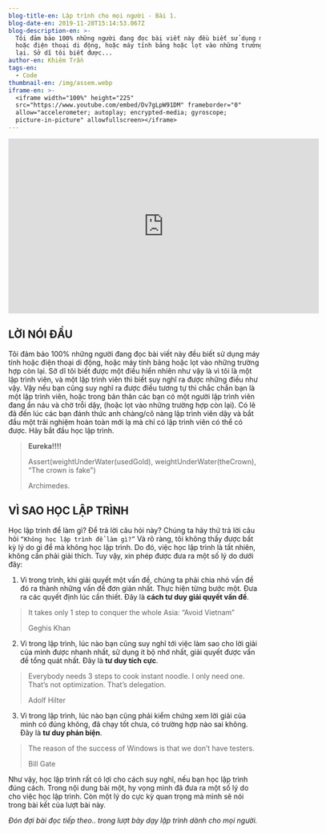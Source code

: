 ```yaml
---
blog-title-en: Lập trình cho mọi người - Bài 1.
blog-date-en: 2019-11-28T15:14:53.067Z
blog-description-en: >-
  Tôi đảm bảo 100% những người đang đọc bài viết này đều biết sử dụng máy tính
  hoặc điện thoại di động, hoặc máy tính bảng hoặc lọt vào những trường hợp còn
  lại. Sở dĩ tôi biết được...
author-en: Khiêm Trần
tags-en:
  - Code
thumbnail-en: /img/assem.webp
iframe-en: >-
  <iframe width="100%" height="225"
  src="https://www.youtube.com/embed/Dv7gLpW91DM" frameborder="0"
  allow="accelerometer; autoplay; encrypted-media; gyroscope;
  picture-in-picture" allowfullscreen></iframe>
---
```

<iframe width="620" height="349" src="https://www.youtube.com/embed/Dv7gLpW91DM" frameborder="0" allow="accelerometer; autoplay; encrypted-media; gyroscope; picture-in-picture" allowfullscreen></iframe>



## LỜI NÓI ĐẦU

Tôi đảm bảo 100% những người đang đọc bài viết này đều biết sử dụng máy tính hoặc điện thoại di động, hoặc máy tính bảng hoặc lọt vào những trường hợp còn lại. Sở dĩ tôi biết được một điều hiển nhiên như vậy là vì tôi là một lập trình viên, và một lập trình viên thì biết suy nghĩ ra được những điều như vậy. Vậy nếu bạn cũng suy nghĩ ra được điều tương tự thì chắc chắn bạn là một lập trình viên, hoặc trong bản thân các bạn có một người lập trình viên đang ẩn náu và chờ trỗi dậy, (hoặc lọt vào những trường hợp còn lại). Có lẽ đã đến lúc các bạn đánh thức anh chàng/cô nàng lập trình viên dậy và bắt đầu một trãi nghiệm hoàn toàn mới lạ mà chỉ có lập trình viên có thể có được. Hãy bắt đầu học lập trình.

> **Eureka!!!!**
>
> 
>
> Assert(weightUnderWater(usedGold), weightUnderWater(theCrown), “The crown is fake")
>
> Archimedes.

## VÌ SAO HỌC LẬP TRÌNH

Học lập trình để làm gì? Để trả lời câu hỏi này? Chúng ta hãy thử trả lời câu hỏi `“Không học lập trình để làm gì?”` Và rõ ràng, tôi không thấy được bất kỳ lý do gì để mà không học lập trình. Do đó, việc học lập trình là tất nhiên, không cần phải giải thích. Tuy vậy, xin phép được đưa ra một số lý do dưới đây:

1. Vì trong trình, khi giải quyết một vấn đề, chúng ta phải chia nhỏ vấn đề đó ra thành những vấn đề đơn giản nhất. Thực hiện từng bước một. Đưa ra các quyết định lúc cần thiết. Đây là **cách tư duy giải quyết vấn đề**.

> It takes only 1 step to conquer the whole Asia: “Avoid Vietnam”
>
> Geghis Khan

2. Vì trong lập trình, lúc nào bạn cũng suy nghĩ tới việc làm sao cho lời giải của mình được nhanh nhất, sử dụng ít bộ nhớ nhất, giải quyết được vấn đề tổng quát nhất. Đây là **tư duy tích cực**.

> Everybody needs 3 steps to cook instant noodle. I only need one. That’s not optimization. That’s delegation.
>
> Adolf Hilter

3. Vì trong lập trình, lúc nào bạn cũng phải kiểm chứng xem lời giải của mình có đúng không, đã chạy tốt chưa, có trường hợp nào sai không. Đây là **tư duy phản biện**.

> The reason of the success of Windows is that we don’t have testers.
>
> Bill Gate

Như vậy, học lập trình rất có lợi cho cách suy nghĩ, nếu bạn học lập trình đúng cách. Trong nội dung bài một, hy vọng mình đã đưa ra một số lý do cho việc học lập trình. Còn một lý do cực kỳ quan trọng mà mình sẽ nói trong bài kết của lượt bài này.

_Đón đợi bài đọc tiếp theo.. trong lượt bày dạy lập trình dành cho mọi người._
